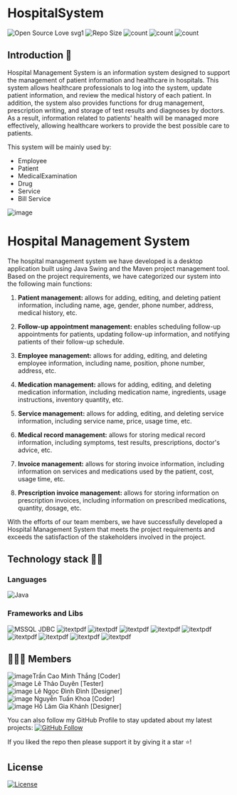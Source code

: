 # HospitalSystem

![Open Source Love svg1](https://badges.frapsoft.com/os/v1/open-source.svg?v=103)
![Repo Size](https://img.shields.io/github/repo-size/thangtcm/HospitalSystem) 
![count](https://img.shields.io/github/languages/count/thangtcm/HospitalSystem) 
![count](https://img.shields.io/github/forks/thangtcm/HospitalSystem) 
![count](https://img.shields.io/github/watchers/thangtcm/HospitalSystem) 

## Introduction 🎉
Hospital Management System is an information system designed to support the management of patient information and healthcare in hospitals. This system allows healthcare professionals to log into the system, update patient information, and review the medical history of each patient.
In addition, the system also provides functions for drug management, prescription writing, and storage of test results and diagnoses by doctors. As a result, information related to patients' health will be managed more effectively, allowing healthcare workers to provide the best possible care to patients.
<p>This system will be mainly used by:</p>
<ul><li>Employee</li><li>Patient</li><li>MedicalExamination</li><li>Drug</li><li>Service</li><li>Bill Service</li></ul>

<p align="middle">
  
![image](https://user-images.githubusercontent.com/23113822/232237883-f366b735-6d84-4fd5-9081-d0675de7cb14.png)
</p>

<h1 color="#4F62CB">Hospital Management System</h1>

<p>The hospital management system we have developed is a desktop application built using Java Swing and the Maven project management tool. Based on the project requirements, we have categorized our system into the following main functions:

<ol>
<li>
<p><strong>Patient management:</strong> allows for adding, editing, and deleting <a class="Markdown_link__9ACHA MarkdownLink_linkifiedLink__KxC9G" node="[object Object]" prompt="Tell me more about patient information.">patient information</a>, including name, age, gender, <a class="Markdown_link__9ACHA MarkdownLink_linkifiedLink__KxC9G" node="[object Object]" prompt="Tell me more about phone number.">phone number</a>, address, medical history, etc.</p>
</li>
<li>
<p><strong>Follow-up appointment management:</strong> enables scheduling follow-up appointments for patients, updating follow-up information, and notifying patients of their follow-up schedule.</p>
</li>
<li>
<p><strong>Employee management:</strong> allows for adding, editing, and deleting employee information, including name, position, phone number, address, etc.</p>
</li>
<li>
<p><strong>Medication management:</strong> allows for adding, editing, and deleting medication information, including medication name, ingredients, usage instructions, inventory quantity, etc.</p>
</li>
<li>
<p><strong>Service management:</strong> allows for adding, editing, and deleting service information, including service name, price, usage time, etc.</p>
</li>
<li>
<p><strong>Medical record management:</strong> allows for storing medical record information, including symptoms, test results, prescriptions, doctor's advice, etc.</p>
</li>
<li>
<p><strong>Invoice management:</strong> allows for storing invoice information, including information on services and medications used by the patient, cost, usage time, etc.</p>
</li>
<li>
<p><strong>Prescription invoice management:</strong> allows for storing information on prescription invoices, including information on prescribed medications, quantity, dosage, etc.</p>
</li>
</ol>

<p>With the efforts of our team members, we have successfully developed a Hospital Management System that meets the project requirements and exceeds the satisfaction of the stakeholders involved in the project.</p>


## Technology stack 💎💎

### Languages 
![Java](https://img.shields.io/badge/Language-Java-red) 

### Frameworks and Libs
![MSSQL JDBC](https://img.shields.io/badge/Library-MSSQL_JDBC-blue) 
![itextpdf](https://img.shields.io/badge/Library-TIMINGFRAMEWORK-blue) 
![itextpdf](https://img.shields.io/badge/Library-JNA_PLATFORM-blue) 
![itextpdf](https://img.shields.io/badge/Library-JNA-blue) 
![itextpdf](https://img.shields.io/badge/Library-MIGLAYOUT-blue) 
![itextpdf](https://img.shields.io/badge/Library-SWINGX_ALL-blue) 
![itextpdf](https://img.shields.io/badge/Library-SWINGX-blue) 
![itextpdf](https://img.shields.io/badge/Library-JICONFONT_SWING-blue) 
![itextpdf](https://img.shields.io/badge/Library-JICONFONT_GOOGLE_MATERIAL_DESIGN_ICONS-blue) 
![itextpdf](https://img.shields.io/badge/Library-JCALENDAR-blue) 

## 👨🏼‍💻 Members

![image](https://user-images.githubusercontent.com/23113822/232242056-87a937ef-0aa0-4877-aa01-671cebf14cda.png "Trần Cao Minh Thắng [Coder]")Trần Cao Minh Thắng [Coder]<br>
![image](https://user-images.githubusercontent.com/23113822/232239661-77942db6-5d2e-4a3f-b738-61d3a1df2ba7.png "Lê Thảo Duyên [Tester]")  Lê Thảo Duyên [Tester]<br>
![image](https://user-images.githubusercontent.com/23113822/232239760-a85d70ed-0d89-4cdc-806c-562680862e32.png "Lê Ngọc Đình Đình [Designer]")   Lê Ngọc Đình Đình [Designer]<br>
![image](https://user-images.githubusercontent.com/23113822/232239798-30d4ea17-094c-48f0-a636-4e2a32a18992.png "Nguyễn Tuấn Khoa  [Coder]")   Nguyễn Tuấn Khoa  [Coder]<br>
![image](https://user-images.githubusercontent.com/23113822/232242030-9bf7f13a-d3b3-4f67-bcbf-a95910cf0d18.png "Hồ Lâm Gia Khánh  [Designer]")   Hồ Lâm Gia Khánh  [Designer]<br>

You can also follow my GitHub Profile to stay updated about my latest projects: [![GitHub Follow](https://img.shields.io/badge/Connect-IronCoder-blue.svg?logo=Github&longCache=true&style=social&label=Follow)](https://github.com/thangtcm)

If you liked the repo then please support it by giving it a star ⭐!

## License
[![License](https://img.shields.io/badge/License-Apache%202.0-red.svg)](https://opensource.org/licenses/Apache)

